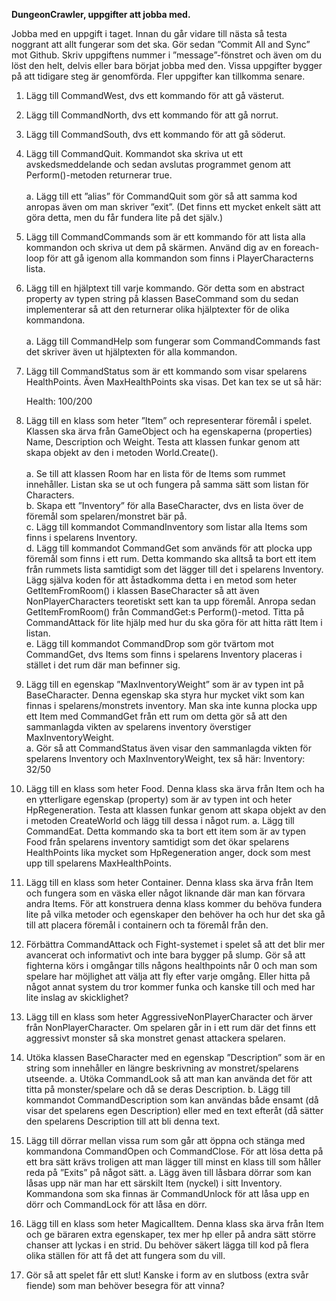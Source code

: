 **DungeonCrawler, uppgifter att jobba med.**

Jobba med en uppgift i taget. Innan du går vidare till nästa så testa noggrant att allt fungerar som det ska. Gör sedan ”Commit All and Sync” mot Github. Skriv uppgiftens nummer i ”message”-fönstret och även om du löst den helt, delvis eller bara börjat jobba med den. Vissa uppgifter bygger på att tidigare steg är genomförda. Fler uppgifter kan tillkomma senare.

1.	Lägg till CommandWest, dvs ett kommando för att gå västerut.
2.	Lägg till CommandNorth, dvs ett kommando för att gå norrut.
3.	Lägg till CommandSouth, dvs ett kommando för att gå söderut.
4.	Lägg till CommandQuit. Kommandot ska skriva ut ett avskedsmeddelande och sedan avslutas programmet genom att Perform()-metoden returnerar true.<br><br>
   a.	Lägg till ett ”alias” för CommandQuit som gör så att samma kod anropas även om man skriver ”exit”. (Det finns ett mycket enkelt sätt att göra detta, men du får fundera lite på det själv.)<br>
6.	Lägg till CommandCommands som är ett kommando för att lista alla kommandon och skriva ut dem på skärmen. Använd dig av en foreach-loop för att gå igenom alla kommandon som finns i PlayerCharacterns lista.
7.	Lägg till en hjälptext till varje kommando. Gör detta som en abstract property av typen string på klassen BaseCommand som du sedan implementerar så att den returnerar olika hjälptexter för de olika kommandona.<br><br>
   a.	Lägg till CommandHelp som fungerar som CommandCommands fast det skriver även ut hjälptexten för alla kommandon.<br>
9.	Lägg till CommandStatus som är ett kommando som visar spelarens HealthPoints. Även MaxHealthPoints ska visas. Det kan tex se ut så här:

    Health: 100/200

10.	Lägg till en klass som heter ”Item” och representerar föremål i spelet. Klassen ska ärva från GameObject och ha egenskaperna (properties) Name, Description och Weight. Testa att klassen funkar genom att skapa objekt av den i metoden World.Create().<br><br>
    a.	Se till att klassen Room har en lista för de Items som rummet innehåller. Listan ska se ut och fungera på samma sätt som listan för Characters.<br>
    b.	Skapa ett ”Inventory” för alla BaseCharacter, dvs en lista över de föremål som spelaren/monstret bär på.<br>
    c.	Lägg till kommandot CommandInventory som listar alla Items som finns i spelarens Inventory.<br>
    d.	Lägg till kommandot CommandGet som används för att plocka upp föremål som finns i ett rum. Detta kommando ska alltså ta bort ett item från rummets lista samtidigt som det lägger till det i spelarens Inventory. Lägg själva koden för att åstadkomma detta i en metod som heter GetItemFromRoom() i klassen BaseCharacter så att även NonPlayerCharacters teoretiskt sett kan ta upp föremål. Anropa sedan GetItemFromRoom() från     CommandGet:s Perform()-metod. Titta på CommandAttack för lite hjälp med hur du ska göra för att hitta rätt Item i listan.<br>
    e.	Lägg till kommandot CommandDrop som gör tvärtom mot CommandGet, dvs Items som finns i spelarens Inventory placeras i stället i det rum där man befinner sig.<br>
12.	Lägg till en egenskap ”MaxInventoryWeight” som är av typen int på BaseCharacter. Denna egenskap ska styra hur mycket vikt som kan finnas i spelarens/monstrets inventory. Man ska inte kunna plocka upp ett Item med CommandGet från ett rum om detta gör så att den sammanlagda vikten av spelarens inventory överstiger MaxInventoryWeight.<br>
   a.	Gör så att CommandStatus även visar den sammanlagda vikten för spelarens Inventory och MaxInventoryWeight, tex så här:
      Inventory: 32/50
  	
14.	Lägg till en klass som heter Food. Denna klass ska ärva från Item och ha en ytterligare egenskap (property) som är av typen int och heter HpRegeneration. Testa att klassen funkar genom att skapa objekt av den i metoden CreateWorld och lägg till dessa i något rum.
    a.	Lägg till CommandEat. Detta kommando ska ta bort ett item som är av typen Food från spelarens inventory samtidigt som det ökar spelarens HealthPoints lika mycket som HpRegeneration anger, dock som mest upp till spelarens MaxHealthPoints.
16.	Lägg till en klass som heter Container. Denna klass ska ärva från Item och fungera som en väska eller något liknande där man kan förvara andra Items. För att konstruera denna klass kommer du behöva fundera lite på vilka metoder och egenskaper den behöver ha och hur det ska gå till att placera föremål i containern och ta föremål från den.
17.	Förbättra CommandAttack och Fight-systemet i spelet så att det blir mer avancerat och informativt och inte bara bygger på slump. Gör så att fighterna körs i omgångar tills någons healthpoints når 0 och man som spelare har möjlighet att välja att fly efter varje omgång. Eller hitta på något annat system du tror kommer funka och kanske till och med har lite inslag av skicklighet?
18.	Lägg till en klass som heter AggressiveNonPlayerCharacter och ärver från NonPlayerCharacter. Om spelaren går in i ett rum där det finns ett aggressivt monster så ska monstret genast attackera spelaren.
19.	Utöka klassen BaseCharacter med en egenskap ”Description” som är en string som innehåller en längre beskrivning av monstret/spelarens utseende.
    a.	Utöka CommandLook så att man kan använda det för att titta på monster/spelare och då se deras Description.
   	b.	Lägg till kommandot CommandDescription som kan användas både ensamt (då visar det spelarens egen Description) eller med en text efteråt (då sätter den spelarens Description till att bli denna text.
21.	Lägg till dörrar mellan vissa rum som går att öppna och stänga med kommandona CommandOpen och CommandClose. För att lösa detta på ett bra sätt krävs troligen att man lägger till minst en klass till som håller reda på ”Exits” på något sätt.
    a.	Lägg även till låsbara dörrar som kan låsas upp när man har ett särskilt Item (nyckel) i sitt Inventory. Kommandona som ska finnas är CommandUnlock för att låsa upp en dörr och CommandLock för att låsa en dörr.
23.	Lägg till en klass som heter MagicalItem. Denna klass ska ärva från Item och ge bäraren extra egenskaper, tex mer hp eller på andra sätt större chanser att lyckas i en strid. Du behöver säkert lägga till kod på flera olika ställen för att få det att fungera som du vill.
24.	Gör så att spelet får ett slut! Kanske i form av en slutboss (extra svår fiende) som man behöver besegra för att vinna?
